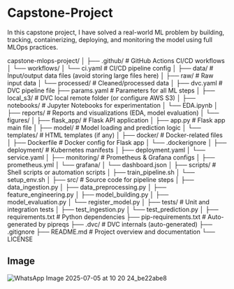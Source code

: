 # Capstone-Project
In this capstone project, I have solved a real-world ML problem by building, tracking, containerizing, deploying, and monitoring the model using full MLOps practices.

capstone-mlops-project/
│
├── .github/                     # GitHub Actions CI/CD workflows
│   └── workflows/
│       └── ci.yaml              # CI/CD pipeline config
│
├── data/                        # Input/output data files (avoid storing large files here)
│   ├── raw/                     # Raw input data
│   └── processed/               # Cleaned/processed data
│
├── dvc.yaml                     # DVC pipeline file
├── params.yaml                  # Parameters for all ML steps
│
├── local_s3/                    # DVC local remote folder (or configure AWS S3)
│
├── notebooks/                   # Jupyter Notebooks for experimentation
│   └── EDA.ipynb
│
├── reports/                     # Reports and visualizations (EDA, model evaluation)
│   └── figures/
│
├── flask_app/                   # Flask API application
│   ├── app.py                   # Flask app main file
│   ├── model/                   # Model loading and prediction logic
│   └── templates/               # HTML templates (if any)
│
├── docker/                      # Docker-related files
│   ├── Dockerfile               # Docker config for Flask app
│   └── .dockerignore
│
├── deployment/                  # Kubernetes manifests
│   ├── deployment.yaml
│   └── service.yaml
│
├── monitoring/                  # Prometheus & Grafana configs
│   ├── prometheus.yml
│   └── grafana/
│       └── dashboard.json
│
├── scripts/                     # Shell scripts or automation scripts
│   ├── train_pipeline.sh
│   └── setup_env.sh
│
├── src/                         # Source code for pipeline steps
│   ├── data_ingestion.py
│   ├── data_preprocessing.py
│   ├── feature_engineering.py
│   ├── model_building.py
│   ├── model_evaluation.py
│   └── register_model.py
│
├── tests/                       # Unit and integration tests
│   ├── test_ingestion.py
│   └── test_prediction.py
│
├── requirements.txt             # Python dependencies
├── pip-requirements.txt         # Auto-generated by pipreqs
├── .dvc/                        # DVC internals (auto-generated)
├── .gitignore
├── README.md                    # Project overview and documentation
└── LICENSE

## Image
![WhatsApp Image 2025-07-05 at 10 20 24_be22abe8](https://github.com/user-attachments/assets/f532cad8-8640-41b0-9578-302cd1348951)


